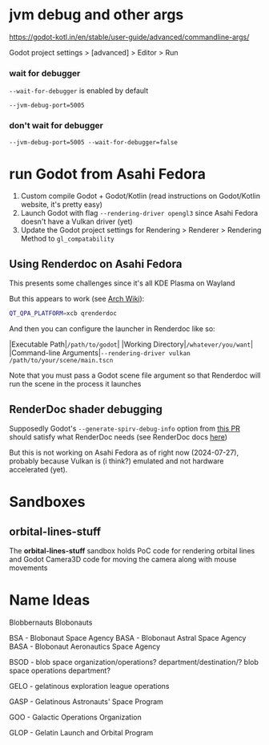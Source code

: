 # jvm debug and other args

https://godot-kotl.in/en/stable/user-guide/advanced/commandline-args/

Godot project settings > [advanced] > Editor > Run

### wait for debugger

`--wait-for-debugger` is enabled by default

```
--jvm-debug-port=5005
```

### don't wait for debugger

```
--jvm-debug-port=5005 --wait-for-debugger=false
```
    

# run Godot from Asahi Fedora

1. Custom compile Godot + Godot/Kotlin (read instructions on Godot/Kotlin website, it's pretty easy)
2. Launch Godot with flag `--rendering-driver opengl3` since Asahi Fedora doesn't have a Vulkan driver (yet)
3. Update the Godot project settings for Rendering > Renderer > Rendering Method to `gl_compatability`

## Using Renderdoc on Asahi Fedora

This presents some challenges since it's all KDE Plasma on Wayland

But this appears to work (see [Arch Wiki](https://wiki.archlinux.org/title/Wayland#Qt)):

```bash
QT_QPA_PLATFORM=xcb qrenderdoc
```

And then you can configure the launcher in Renderdoc like so:

|Executable Path|`/path/to/godot`|
|Working Directory|`/whatever/you/want`|
|Command-line Arguments|`--rendering-driver vulkan /path/to/your/scene/main.tscn`

Note that you must pass a Godot scene file argument so that Renderdoc will run the scene in the process it launches

## RenderDoc shader debugging

Supposedly Godot's `--generate-spirv-debug-info` option from [this PR](https://github.com/godotengine/godot/pull/77975) should satisfy what RenderDoc needs (see RenderDoc docs [here](https://renderdoc.org/docs/how/how_debug_shader.html#including-debug-info-in-shaders))

But this is not working on Asahi Fedora as of right now (2024-07-27), probably because Vulkan is (i think?) emulated and not hardware accelerated (yet).


# Sandboxes

## orbital-lines-stuff

The **orbital-lines-stuff** sandbox holds PoC code for rendering orbital lines and Godot Camera3D code for 
moving the camera along with mouse movements

# Name Ideas

Blobbernauts
Blobonauts

BSA - Blobonaut Space Agency
BASA - Blobonaut Astral Space Agency
BASA - Blobonaut Aeronautics Space Agency

BSOD - blob space organization/operations? department/destination/?
        blob space operations department?

GELO - gelatinous exploration league operations

GASP - Gelatinous Astronauts' Space Program

GOO - Galactic Operations Organization

GLOP - Gelatin Launch and Orbital Program
